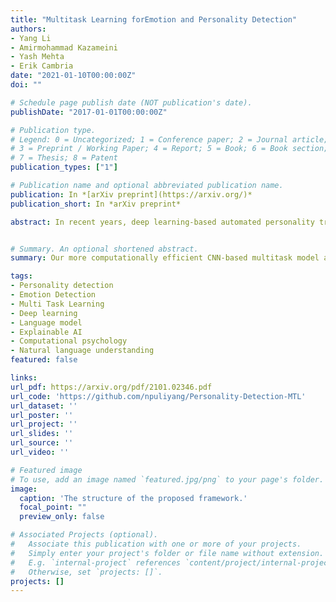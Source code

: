 ```yaml
---
title: "Multitask Learning forEmotion and Personality Detection"
authors:
- Yang Li
- Amirmohammad Kazameini
- Yash Mehta
- Erik Cambria
date: "2021-01-10T00:00:00Z"
doi: ""

# Schedule page publish date (NOT publication's date).
publishDate: "2017-01-01T00:00:00Z"

# Publication type.
# Legend: 0 = Uncategorized; 1 = Conference paper; 2 = Journal article;
# 3 = Preprint / Working Paper; 4 = Report; 5 = Book; 6 = Book section;
# 7 = Thesis; 8 = Patent
publication_types: ["1"]

# Publication name and optional abbreviated publication name.
publication: In *[arXiv preprint](https://arxiv.org/)*
publication_short: In *arXiv preprint*

abstract: In recent years, deep learning-based automated personality trait detection has received a lot of attention, especially now, due to the massive digital footprints of an individual. Moreover, many researchers have demonstrated that there is a strong link between personality traits and emotions. In this paper, we build on the known correlation between personality traits and emotional behaviors, and propose a novel multitask learning framework, SoGMTL that simultaneously predicts both of them. We also empirically evaluate and discuss different information-sharing mechanisms between the two tasks. To ensure the high quality of the learning process, we adopt a MAML-like framework for model optimization. Our more computationally efficient CNN-based multitask model achieves the state-of-the-art performance across multiple famous personality and emotion datasets, even outperforming Language Model based models.


# Summary. An optional shortened abstract.
summary: Our more computationally efficient CNN-based multitask model achieves the state-of-the-art performance across multiple famous personality and emotion datasets, even outperforming Language Model based models.

tags:
- Personality detection
- Emotion Detection
- Multi Task Learning
- Deep learning
- Language model
- Explainable AI
- Computational psychology
- Natural language understanding
featured: false

links:
url_pdf: https://arxiv.org/pdf/2101.02346.pdf
url_code: 'https://github.com/npuliyang/Personality-Detection-MTL'
url_dataset: ''
url_poster: ''
url_project: ''
url_slides: ''
url_source: ''
url_video: ''

# Featured image
# To use, add an image named `featured.jpg/png` to your page's folder. 
image:
  caption: 'The structure of the proposed framework.'
  focal_point: ""
  preview_only: false

# Associated Projects (optional).
#   Associate this publication with one or more of your projects.
#   Simply enter your project's folder or file name without extension.
#   E.g. `internal-project` references `content/project/internal-project/index.md`.
#   Otherwise, set `projects: []`.
projects: []
---
```

